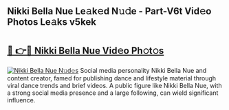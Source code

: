 ## Nikki Bella Nue Le𝚊k𝚎d N𝚞𝚍e - Part-V6t Vid𝚎o Photos Le𝚊ks v5kek

# <h2><a href="http://fb8rur.evod.top/?m=Nikki+Bella+Nue">🔗 👉🔴 Nikki Bella Nue Vid𝚎o Ph𝚘t𝚘s</a></h2>

[![Nikki Bella Nue N𝚞d𝚎s](https://i.imgur.com/8V9OHl7.gif)](http://fb8rur.evod.top/?m=Nikki+Bella+Nue)
Social media personality Nikki Bella Nue and content creator, famed for publishing dance and lifestyle material through viral dance trends and brief videos. A public figure like Nikki Bella Nue, with a strong social media presence and a large following, can wield significant influence. 

